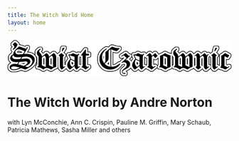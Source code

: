 ```yaml
---
title: The Witch World Home
layout: home
---
```


![Witch World](assets/img/swiat_czarownic.png "Witch World")

# The Witch World by Andre Norton
with Lyn McConchie, Ann C. Crispin, Pauline M. Griffin, Mary Schaub, Patricia Mathews, Sasha Miller and others
